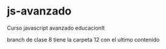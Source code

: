 # js-avanzado
Curso javascript avanzado educacionIt

branch de clase 8 tiene la carpeta 12 con el ultimo contenido
